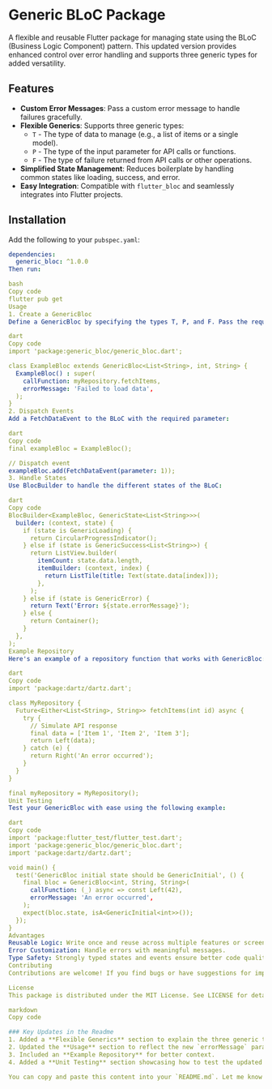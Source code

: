 # Generic BLoC Package

A flexible and reusable Flutter package for managing state using the BLoC (Business Logic Component) pattern. This updated version provides enhanced control over error handling and supports three generic types for added versatility.

## Features

- **Custom Error Messages**: Pass a custom error message to handle failures gracefully.
- **Flexible Generics**: Supports three generic types:
    - `T` - The type of data to manage (e.g., a list of items or a single model).
    - `P` - The type of the input parameter for API calls or functions.
    - `F` - The type of failure returned from API calls or other operations.
- **Simplified State Management**: Reduces boilerplate by handling common states like loading, success, and error.
- **Easy Integration**: Compatible with `flutter_bloc` and seamlessly integrates into Flutter projects.

## Installation

Add the following to your `pubspec.yaml`:

```yaml
dependencies:
  generic_bloc: ^1.0.0
Then run:

bash
Copy code
flutter pub get
Usage
1. Create a GenericBloc
Define a GenericBloc by specifying the types T, P, and F. Pass the required callFunction and errorMessage parameters:

dart
Copy code
import 'package:generic_bloc/generic_bloc.dart';

class ExampleBloc extends GenericBloc<List<String>, int, String> {
  ExampleBloc() : super(
    callFunction: myRepository.fetchItems,
    errorMessage: 'Failed to load data',
  );
}
2. Dispatch Events
Add a FetchDataEvent to the BLoC with the required parameter:

dart
Copy code
final exampleBloc = ExampleBloc();

// Dispatch event
exampleBloc.add(FetchDataEvent(parameter: 1));
3. Handle States
Use BlocBuilder to handle the different states of the BLoC:

dart
Copy code
BlocBuilder<ExampleBloc, GenericState<List<String>>>(
  builder: (context, state) {
    if (state is GenericLoading) {
      return CircularProgressIndicator();
    } else if (state is GenericSuccess<List<String>>) {
      return ListView.builder(
        itemCount: state.data.length,
        itemBuilder: (context, index) {
          return ListTile(title: Text(state.data[index]));
        },
      );
    } else if (state is GenericError) {
      return Text('Error: ${state.errorMessage}');
    } else {
      return Container();
    }
  },
);
Example Repository
Here's an example of a repository function that works with GenericBloc:

dart
Copy code
import 'package:dartz/dartz.dart';

class MyRepository {
  Future<Either<List<String>, String>> fetchItems(int id) async {
    try {
      // Simulate API response
      final data = ['Item 1', 'Item 2', 'Item 3'];
      return Left(data);
    } catch (e) {
      return Right('An error occurred');
    }
  }
}

final myRepository = MyRepository();
Unit Testing
Test your GenericBloc with ease using the following example:

dart
Copy code
import 'package:flutter_test/flutter_test.dart';
import 'package:generic_bloc/generic_bloc.dart';
import 'package:dartz/dartz.dart';

void main() {
  test('GenericBloc initial state should be GenericInitial', () {
    final bloc = GenericBloc<int, String, String>(
      callFunction: (_) async => const Left(42),
      errorMessage: 'An error occurred',
    );
    expect(bloc.state, isA<GenericInitial<int>>());
  });
}
Advantages
Reusable Logic: Write once and reuse across multiple features or screens.
Error Customization: Handle errors with meaningful messages.
Type Safety: Strongly typed states and events ensure better code quality.
Contributing
Contributions are welcome! If you find bugs or have suggestions for improvements, feel free to open an issue or submit a pull request.

License
This package is distributed under the MIT License. See LICENSE for details.

markdown
Copy code

### Key Updates in the Readme
1. Added a **Flexible Generics** section to explain the three generic types (`T`, `P`, `F`).
2. Updated the **Usage** section to reflect the new `errorMessage` parameter and enhanced flexibility.
3. Included an **Example Repository** for better context.
4. Added a **Unit Testing** section showcasing how to test the updated `GenericBloc`.

You can copy and paste this content into your `README.md`. Let me know if you'd like further adjustments!
